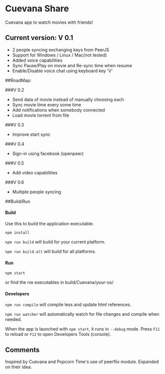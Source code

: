 # Cuevana Share

Cuevana app to watch movies with friends!

## Current version: V 0.1

- 2 people syncing exchanging keys from PeerJS
- Support for Windows / Linux / Mac(not tested)
- Added voice capabilities
- Sync Pause/Play on movie and Re-sync time when resume
- Enable/Disable voice chat using keyboard key 'V'

##RoadMap:

###V 0.2

- Send data of movie instead of manually choosing each
- Sync movie time every some time
- Add notifications when somebody connected
- Load movie torrent from file

###V 0.3

- Improve start sync

###V 0.4

- Sign-in using facebook (openpeer)

###V 0.5

- Add video capabilities

###V 0.6

- Multiple people syncing

##Build/Run

#### Build

Use this to build the application executable.

`npm install`

`npm run build` will build for your current platform.

`npm run build-all` will build for all platforms.

#### Run

`npm start`

or find the nw executables in build/Cuevana/your-os/

#### Developers

`npm run compile` will compile less and update html references.

`npm run watcher` will automatically watch for file changes and compile when needed.

When the app is launched with `npm start`, it runs in `--debug` mode. Press `F11` to reload or `F12` to open Developers Tools (console).

## Comments

Inspired by Cuevana and Popcorn Time's use of peerflix module. Expanded on their idea.
